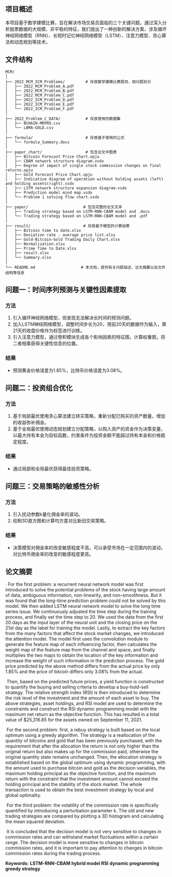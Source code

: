 ## 项目概述

​		本项目基于数学建模比赛，旨在解决市场交易员面临的三个关键问题。通过深入分析股票数据的大规模、非平稳的特征，我们提出了一种创新的解决方案，涉及循环神经网络模型（RNN）、长短时记忆神经网络模型（LSTM）、注意力模型、贪心算法和动态规划等技术。

## 文件结构

```
MCM/
│
├── 2022_MCM_ICM_Problems/         # 存放数学建模比赛题目，按问题划分
│   ├── 2022_MCM_Problem_A.pdf
│   ├── 2022_MCM_Problem_B.pdf
│   ├── 2022_MCM_Problem_C.pdf
│   ├── 2022_ICM_Problem_D.pdf
│   ├── 2022_ICM_Problem_E.pdf
│   └── 2022_ICM_Problem_F.pdf
│
├── 2022_Problem_C_DATA/           # 存放使用的数据集
│   ├── BCHAIN-MKPRU.csv
│   └── LBMA-GOLD.csv
│
├── formula/                       # 存放基于使用的公式
│   └── formula_Summary.docx
│
├── paper_chart/                   # 包含论文中图表
│   ├── Bitcoin Forecast Price Chart.opju
│   ├── CBAM network structure diagram.vsdx
│   ├── Degree of impact of single stock commission changes on final returns.opju
│   ├── Gold Forecast Price Chart.opju
│   ├── Indicative diagram of operation without holding assets (left) and holding assets(right).vsdx
│   ├── LSTM network structure expansion diagram.vsdx
│   ├── Prediction model mind map.vsdx
│   └── Problem 1 solving flow chart.vsdx
│
├── paper/                        # 包含完整的论文文本
│   ├── Trading strategy based on LSTM-RNN-CBAM model and .docx     
│   └── Trading strategy based on LSTM-RNN-CBAM model and .pdf
│
├── result/                  	  # 存放基于模型的计算结果
│   ├── Bitcoin time to date.xlsx
│   ├── Deviation rate - average price list.xlsx
│   ├── Gold-Bitcoin-Gold Trading Daily Chart.xlsx
│   ├── Normalization.xlsx
│   ├── Prime Time to Date.xlsx
│   ├── result.xlsx
│   └── Summary.xlsx
│
└── README.md                    # 本文档，提供有关问题描述、论文摘要以及文件结构等信息
```



## 问题一：时间序列预测与关键性因素提取

### 方法

1. 引入循环神经网络模型，但发现无法解决长时间的预测问题。
2. 加入LSTM神经网络模型，调整时间步长为20，用前20天的数据作为输入，第21天的收盘价格作为标签进行训练。
3. 引入注意力模型，通过卷积模块生成各个影响因素的特征图，计算权重图，将二者相乘获得关键性信息的位置。

### 结果

- 预测黄金价格误差为1.85%，比特币价格误差为3.08%。

## 问题二：投资组合优化

### 方法

1. 基于局部最优使用贪心算法建立转买策略，重新分配已购买的资产数量，增加的收益弥补佣金。
2. 基于全局最优使用动态规划建立分配策略，以购入资产的资金作为决策变量，以最大持有本金为目标函数，约束条件为投资金额不能超过持有本金和价格稳定程度。

### 结果

- 通过局部和全局最优获得最佳投资策略。

## 问题三：交易策略的敏感性分析

### 方法

1. 引入扰动参数k量化佣金率的波动。
2. 绘制3D直方图和计算均方差对比新旧交易策略。

### 结果

- 决策模型对佣金率的改变敏感程度不高，可以承受市场在一定范围内的波动，对比特币佣金率的改变的敏感程度更高。

## 论文摘要

·	For the first problem: a recurrent neural network model was first introduced to solve the potential problems of the stock having large amount of data, ambiguous information, non-linearity, and non-smoothness. But it was found that the long-time prediction problem could not be solved by this model. We then added LSTM neural network model to solve the long time series issue. We continuously adjusted the time step during the training process, and finally set the time step to 20. We used the data from the first 20 days as the input layer of the neural unit and the closing price on the 21st day as the label for training the model. Lastly, to extract the key factors from the many factors that affect the stock market changes, we introduced the attention model. The model first uses the convolution module to generate the feature map of each influencing factor, then calculates the weight map of the feature map from the channel and space, and finally multiplies the two maps to obtain the location of the key information and increase the weight of such information in the prediction process. The gold price predicted by the above method differs from the actual price by only 1.85% and the price of bitcoin differs only 3.08% from the actual.

​	Then, based on the predicted future prices, a yield function is constructed to quantify the buying and selling criteria to develop a buy-hold-sell strategy. The relative strength index (RSI) is then introduced to determine the risk level of the investment and the amount of each asset to buy. The above strategies, asset holdings, and RSI model are used to determine the constraints and construct the RSI dynamic programming model with the maximum net return as the objective function. This has resulted in a total value of $25,316.85 for the assets owned on September 11, 2021.

​	For the second problem: first, a rebuy strategy is built based on the local optimum using a greedy algorithm. The strategy is a reallocation of the quantity of bitcoins and gold that has been previously purchased, with the requirement that after the allocation the return is not only higher than the original return but also makes up for the commission paid, otherwise the original quantity state remains unchanged. Then, the allocation strategy is established based on the global optimum using dynamic programming, with the amount used to purchase bitcoin and gold as the decision variables, the maximum holding principal as the objective function, and the maximum return with the constraint that the investment amount cannot exceed the holding principal and the stability of the stock market. The whole transaction is used to obtain the best investment strategy by local and global optimality.

​	For the third problem: the volatility of the commission rate is specifically quantified by introducing a perturbation parameter k. The old and new trading strategies are compared by plotting a 3D histogram and calculating the mean squared deviation.

​	It is concluded that the decision model is not very sensitive to changes in commission rates and can withstand market fluctuations within a certain range. The decision model is more sensitive to changes in bitcoin commission rates, and it is important to pay attention to changes in bitcoin commission rates during the trading process.

**Keywords:** **LSTM-RNN-CBAM hybrid model RSI** **dynamic programming greedy strategy**

